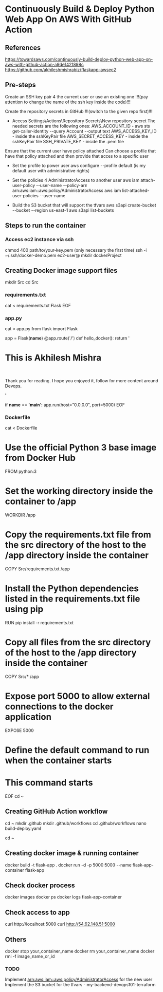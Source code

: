 
# Continuously Build & Deploy Python Web App On AWS With GitHub Action

## References
https://towardsaws.com/continuously-build-deploy-python-web-app-on-aws-with-github-action-a9de1421898c
https://github.com/akhileshmishrabiz/flaskapp-awsec2

## Pre-steps
Create an SSH key pair 4 the current user or use an existing one
!!!(pay attention to change the name of the ssh key inside the code)!!!

Create the repository secrets in GitHub 
!!!(switch to the given repo first)!!!
- Access Settings\Actions\Repository Secrets\New repository secret
The needed secrets are the following ones:
AWS_ACCOUNT_ID - aws sts get-caller-identity --query Account --output text
AWS_ACCESS_KEY_ID - inside the sshKeyPair file
AWS_SECRET_ACCESS_KEY - inside the sshKeyPair file
SSH_PRIVATE_KEY - inside the .pem file

Ensure that the current user have <administratorAccess> policy attached
Can choose a profile that have that policy attached and then provide that acces to a specific user

- Set the profile to power user
aws configure --profile default (is my default user with administrative rights)

- Set the policies 4 AdministratorAccess to another user
aws iam attach-user-policy --user-name <user-name> --policy-arn arn:aws:iam::aws:policy/AdministratorAccess
aws iam list-attached-user-policies --user-name <user-name> 

- Build the S3 bucket that will support the tfvars
aws s3api create-bucket --bucket <bucket-name> --region us-east-1
aws s3api list-buckets



## Steps to run the container

### Access ec2 instance via ssh
chmod 400 path/to/your-key.pem (only necessary the first time)
ssh -i ~/.ssh/docker-demo.pem ec2-user@<your-ec2-public-dns>
mkdir dockerProject


## Creating Docker image support files
mkdir Src
cd Src

### requirements.txt
cat <<EOF > requirements.txt
Flask
EOF

### app.py
cat <<EOF > app.py
from flask import Flask


app = Flask(__name__)
@app.route('/')
def hello_docker():
    return '<h1> This is Akhilesh Mishra</h1><br><p>Thank you for reading. I hope you enjoyed it, follow for more content around Devops.</p> '

if __name__ == '__main__':
    app.run(host="0.0.0.0", port=5000)
EOF

### Dockerfile
cat <<EOF > Dockerfile
# Use the official Python 3 base image from Docker Hub
FROM python:3

# Set the working directory inside the container to /app
WORKDIR /app

# Copy the requirements.txt file from the src directory of the host to the /app directory inside the container
COPY Src/requirements.txt /app

# Install the Python dependencies listed in the requirements.txt file using pip
RUN pip install -r requirements.txt

# Copy all files from the src directory of the host to the /app directory inside the container
COPY Src/* /app

# Expose port 5000 to allow external connections to the docker application
EXPOSE 5000

# Define the default command to run when the container starts
# This command starts 
EOF
cd ~

## Creating GitHub Action workflow
cd ~
mkdir .github
mkdir .github/workflows
cd .github/workflows
nano build-deploy.yaml

cd ~


## Creating docker image & running container
docker build -t flask-app .
docker run -d -p 5000:5000 --name flask-app-container flask-app

## Check docker process
docker images
docker ps
docker logs flask-app-container

## Check access to app
curl http://localhost:5000
curl http://54.92.148.51:5000

## Others
docker stop your_container_name
docker rm your_container_name
docker rmi -f image_name_or_id



### TODO #########################################
Implement <arn:aws:iam::aws:policy/AdministratorAccess> for the new user
Implement the S3 bucket for the tfvars - my-backend-devops101-terraform

### ##############################################

